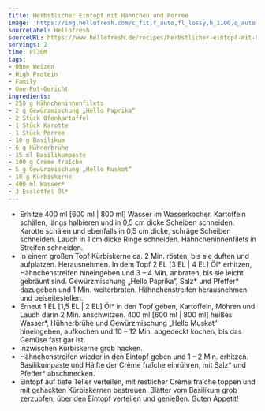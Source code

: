```yaml
---
title: Herbstlicher Eintopf mit Hähnchen und Porree
image: 'https://img.hellofresh.com/c_fit,f_auto,fl_lossy,h_1100,q_auto,w_2600/hellofresh_s3/image/herbstlicher-eintopf-mit-hahnchen-und-porree-97d178f2.jpg'
sourceLabel: Hellofresh
sourceURL: https://www.hellofresh.de/recipes/herbstlicher-eintopf-mit-hahnchen-und-porree-632c3d79c8771d72c2031ca5
servings: 2
time: PT30M
tags:
- Ohne Weizen
- High Protein
- Family
- One-Pot-Gericht
ingredients:
- 250 g Hähncheninnenfilets
- 2 g Gewürzmischung „Hello Paprika“
- 2 Stück Ofenkartoffel
- 1 Stück Karotte
- 1 Stück Porree
- 10 g Basilikum
- 6 g Hühnerbrühe
- 15 ml Basilikumpaste
- 100 g Crème fraîche
- 5 g Gewürzmischung „Hello Muskat“
- 10 g Kürbiskerne
- 400 ml Wasser*
- 3 Esslöffel Öl*
---
```


- Erhitze 400 ml [600 ml | 800 ml] Wasser im Wasserkocher. Kartoffeln schälen, längs halbieren und in 0,5 cm dicke Scheiben schneiden.  Karotte schälen und ebenfalls in 0,5 cm dicke, schräge Scheiben schneiden.  Lauch in 1 cm dicke Ringe schneiden.  Hähncheninnenfilets in Streifen schneiden.
- In einem großen Topf Kürbiskerne ca. 2 Min. rösten, bis sie duften und aufplatzen. Herausnehmen.  In dem Topf 2 EL [3 EL | 4 EL] Öl\* erhitzen, Hähnchenstreifen hineingeben und 3 – 4 Min. anbraten, bis sie leicht gebräunt sind. Gewürzmischung „Hello Paprika“, Salz\* und Pfeffer\* dazugeben und 1 Min. weiterbraten. Hähnchenstreifen herausnehmen und beiseitestellen.
- Erneut 1 EL [1,5 EL | 2 EL] Öl\* in den Topf geben, Kartoffeln, Möhren und Lauch darin 2 Min. anschwitzen. 400 ml [600 ml | 800 ml] heißes Wasser\*, Hühnerbrühe und Gewürzmischung „Hello Muskat“ hineingeben, aufkochen und 10 – 12 Min. abgedeckt kochen, bis das Gemüse fast gar ist.
- Inzwischen Kürbiskerne grob hacken.
- Hähnchenstreifen wieder in den Eintopf geben und 1 – 2 Min. erhitzen. Basilikumpaste und Hälfte der Crème fraîche einrühren, mit Salz\* und Pfeffer\* abschmecken.
- Eintopf auf tiefe Teller verteilen, mit restlicher Crème fraîche toppen und mit gehackten Kürbiskernen bestreuen. Blätter vom Basilikum grob zerzupfen, über den Eintopf verteilen und genießen.  Guten Appetit!
